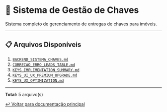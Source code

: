 # 🔑 Sistema de Gestão de Chaves

Sistema completo de gerenciamento de entregas de chaves para imóveis.

---

## 📋 Arquivos Disponíveis

1. [`BACKEND_SISTEMA_CHAVES.md`](./BACKEND_SISTEMA_CHAVES.md)
2. [`CORRECAO_ERRO_LEADS_TABLE.md`](./CORRECAO_ERRO_LEADS_TABLE.md)
3. [`KEYS_IMPLEMENTATION_SUMMARY.md`](./KEYS_IMPLEMENTATION_SUMMARY.md)
4. [`KEYS_UI_UX_PREMIUM_UPGRADE.md`](./KEYS_UI_UX_PREMIUM_UPGRADE.md)
5. [`KEYS_UX_OPTIMIZATION.md`](./KEYS_UX_OPTIMIZATION.md)

---

**Total:** 5 arquivo(s)

[↩️ Voltar para documentação principal](../README.md)
